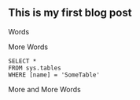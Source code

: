 ## This is my first blog post

Words

More Words

 ```tsql
 SELECT *
 FROM sys.tables
 WHERE [name] = 'SomeTable'
 ```

More and More Words
